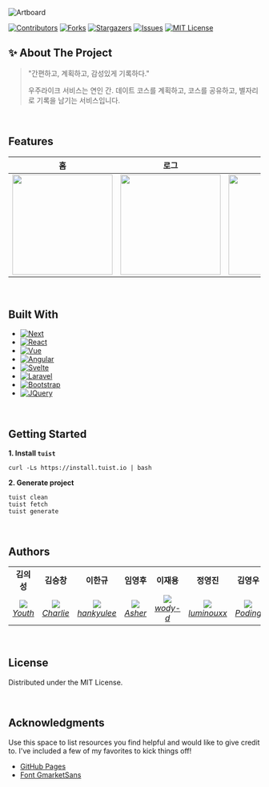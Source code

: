 ![Artboard](https://user-images.githubusercontent.com/85096805/202494816-e0908d01-e9c7-4169-af11-82c2af476998.png)
<br/>

[![Contributors][contributors-shield]][contributors-url]
[![Forks][forks-shield]][forks-url]
[![Stargazers][stars-shield]][stars-url]
[![Issues][issues-shield]][issues-url]
[![MIT License][license-shield]][license-url]


<!-- ABOUT THE PROJECT -->
## ✨ About The Project
> "간편하고, 계획하고, 감성있게 기록하다."
>
> 우주라이크 서비스는 연인 간. 데이트 코스를 계획하고, 코스를 공유하고, 별자리로 기록을 남기는 서비스입니다.
<br/>

## Features

| 홈 | 로그 | 코스계획 |
|:---:|:---:|:---:|
| <img width="200" src="https://user-images.githubusercontent.com/85096805/202518041-981e2e9a-452c-4214-ab87-a862a9a8e3f8.png"> |  <img width="200" src="https://user-images.githubusercontent.com/85096805/202517592-ad820262-f321-4adb-9c4e-1bb01ea62644.png"> | <img width="200" src="https://user-images.githubusercontent.com/85096805/202517612-6598a553-1438-4cb8-b694-249736ece8ba.png"> | 

<br/>

## Built With

* [![Next][Next.js]][Next-url]
* [![React][React.js]][React-url]
* [![Vue][Vue.js]][Vue-url]
* [![Angular][Angular.io]][Angular-url]
* [![Svelte][Svelte.dev]][Svelte-url]
* [![Laravel][Laravel.com]][Laravel-url]
* [![Bootstrap][Bootstrap.com]][Bootstrap-url]
* [![JQuery][JQuery.com]][JQuery-url]

<br/>

## Getting Started

<b> 1. Install `tuist` </b>

```
curl -Ls https://install.tuist.io | bash 
```

<b> 2. Generate project </b>

```
tuist clean
tuist fetch
tuist generate
```

<br/>


## Authors
<p align="center">
<table>
    <tr align="center">
        <td><B>김의성<B></td>
        <td><B>김승창<B></td>
        <td><B>이한규<B></td>
        <td><B>임영후<B></td>
        <td><B>이재용<B></td>
        <td><B>정영진<B></td>
        <td><B>김영우<B></td>
    </tr>
    <tr align="center">
        <td>
            <img src="https://github.com/kimscastle.png?size=100">
            <br>
            <a href="https://github.com/kimscastle"><I>Youth</I></a>
        </td>
        <td>
            <img src="https://github.com/LentoAssai.png?size=100">
            <br>
            <a href="https://github.com/LentoAssai"><I>Charlie</I></a>
        </td>
        <td>
            <img src="https://github.com/kyustudyo.png?size=100">
            <br>
            <a href="https://github.com/kyustudyo"><I>hankyulee</I></a>
        </td>
        <td>
            <img src="https://github.com/Asher3576.png?size=100">
            <br>
            <a href="https://github.com/Asher3576"><I>Asher</I></a>
        </td>
        <td>
            <img src="https://github.com/wody-d.png?size=100">
            <br>
            <a href="https://github.com/wody-d"><I>wody-d</I></a>
        </td>
        <td>
            <img src="https://github.com/luminouxx.png?size=100">
            <br>
            <a href="https://github.com/luminouxx"><I>luminouxx</I></a>
        </td>
        <td>
            <img src="https://github.com/Yeongwoo-Poding.png?size=100">
            <br>
            <a href="https://github.com/Yeongwoo-Poding"><I>Poding</I></a>
        </td>
    </tr>
</table>
</p>

<br/>


## License

Distributed under the MIT License.

<br/>


<!-- ACKNOWLEDGMENTS -->
## Acknowledgments

Use this space to list resources you find helpful and would like to give credit to. I've included a few of my favorites to kick things off!

* [GitHub Pages](https://pages.github.com)
* [Font GmarketSans](http://company.gmarket.co.kr/company/about/company/company--font.asp)


<br/>

<!-- MARKDOWN LINKS & IMAGES -->
[contributors-shield]: https://img.shields.io/github/contributors/DeveloperAcademy-POSTECH/MacC-Team-Trying-iOS.svg?style=for-the-badge
[contributors-url]: https://github.com/DeveloperAcademy-POSTECH/MacC-Team-Trying-iOS/graphs/contributors
[forks-shield]: https://img.shields.io/github/forks/DeveloperAcademy-POSTECH/MacC-Team-Trying-iOS.svg?style=for-the-badge
[forks-url]: https://github.com/DeveloperAcademy-POSTECH/MacC-Team-Trying-iOS/network/members
[stars-shield]: https://img.shields.io/github/stars/oDeveloperAcademy-POSTECH/MacC-Team-Trying-iOS.svg?style=for-the-badge
[stars-url]: https://github.com/DeveloperAcademy-POSTECH/MacC-Team-Trying-iOS/stargazers
[issues-shield]: https://img.shields.io/github/issues/DeveloperAcademy-POSTECH/MacC-Team-Trying-iOS.svg?style=for-the-badge
[issues-url]: https://github.com/DeveloperAcademy-POSTECH/MacC-Team-Trying-iOS/issues
[license-shield]: https://img.shields.io/github/license/DeveloperAcademy-POSTECH/MacC-Team-Trying-iOS.svg?style=for-the-badge
[license-url]: https://github.com/DeveloperAcademy-POSTECH/MacC-Team-Trying-iOS/blob/master/LICENSE.txt
[product-screenshot]: images/screenshot.png
[Next.js]: https://img.shields.io/badge/next.js-000000?style=for-the-badge&logo=nextdotjs&logoColor=white
[Next-url]: https://nextjs.org/
[React.js]: https://img.shields.io/badge/React-20232A?style=for-the-badge&logo=react&logoColor=61DAFB
[React-url]: https://reactjs.org/
[Vue.js]: https://img.shields.io/badge/Vue.js-35495E?style=for-the-badge&logo=vuedotjs&logoColor=4FC08D
[Vue-url]: https://vuejs.org/
[Angular.io]: https://img.shields.io/badge/Angular-DD0031?style=for-the-badge&logo=angular&logoColor=white
[Angular-url]: https://angular.io/
[Svelte.dev]: https://img.shields.io/badge/Svelte-4A4A55?style=for-the-badge&logo=svelte&logoColor=FF3E00
[Svelte-url]: https://svelte.dev/
[Laravel.com]: https://img.shields.io/badge/Laravel-FF2D20?style=for-the-badge&logo=laravel&logoColor=white
[Laravel-url]: https://laravel.com
[Bootstrap.com]: https://img.shields.io/badge/Bootstrap-563D7C?style=for-the-badge&logo=bootstrap&logoColor=white
[Bootstrap-url]: https://getbootstrap.com
[JQuery.com]: https://img.shields.io/badge/jQuery-0769AD?style=for-the-badge&logo=jquery&logoColor=white
[JQuery-url]: https://jquery.com 
